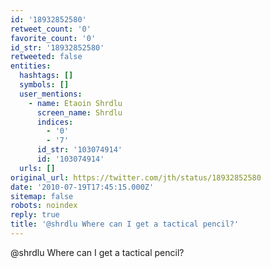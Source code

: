```yaml
---
id: '18932852580'
retweet_count: '0'
favorite_count: '0'
id_str: '18932852580'
retweeted: false
entities:
  hashtags: []
  symbols: []
  user_mentions:
    - name: Etaoin Shrdlu
      screen_name: Shrdlu
      indices:
        - '0'
        - '7'
      id_str: '103074914'
      id: '103074914'
  urls: []
original_url: https://twitter.com/jth/status/18932852580
date: '2010-07-19T17:45:15.000Z'
sitemap: false
robots: noindex
reply: true
title: '@shrdlu Where can I get a tactical pencil?'
---
```


@shrdlu Where can I get a tactical pencil?